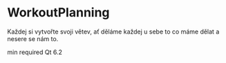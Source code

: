 # WorkoutPlanning


Každej si vytvořte svoji větev, ať děláme každej u sebe to co máme dělat a nesere se nám to.

min required Qt 6.2 
